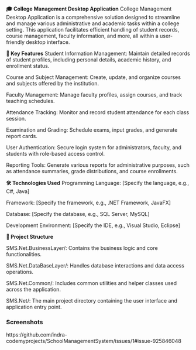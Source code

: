 <b>🎓 College Management Desktop Application</b>
College Management Desktop Application is a comprehensive solution designed to streamline and manage various administrative and academic tasks within a college setting. This application facilitates efficient handling of student records, course management, faculty information, and more, all within a user-friendly desktop interface.

<b>🔧 Key Features</b>
Student Information Management: Maintain detailed records of student profiles, including personal details, academic history, and enrollment status.

Course and Subject Management: Create, update, and organize courses and subjects offered by the institution.

Faculty Management: Manage faculty profiles, assign courses, and track teaching schedules.

Attendance Tracking: Monitor and record student attendance for each class session.

Examination and Grading: Schedule exams, input grades, and generate report cards.

User Authentication: Secure login system for administrators, faculty, and students with role-based access control.

Reporting Tools: Generate various reports for administrative purposes, such as attendance summaries, grade distributions, and course enrollments.

<b>🛠️ Technologies Used</b>
Programming Language: [Specify the language, e.g., C#, Java]

Framework: [Specify the framework, e.g., .NET Framework, JavaFX]

Database: [Specify the database, e.g., SQL Server, MySQL]

Development Environment: [Specify the IDE, e.g., Visual Studio, Eclipse]

<b>📂 Project Structure</b>

SMS.Net.BusinessLayer/: Contains the business logic and core functionalities.

SMS.Net.DataBaseLayer/: Handles database interactions and data access operations.

SMS.Net.Common/: Includes common utilities and helper classes used across the application.

SMS.Net/: The main project directory containing the user interface and application entry point.
<h3>Screenshots</h3>
https://github.com/indra-codemyprojects/SchoolManagementSystem/issues/1#issue-925846048
